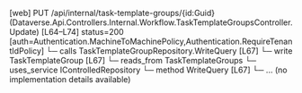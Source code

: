 [web] PUT /api/internal/task-template-groups/{id:Guid}  (Dataverse.Api.Controllers.Internal.Workflow.TaskTemplateGroupsController.Update)  [L64–L74] status=200 [auth=Authentication.MachineToMachinePolicy,Authentication.RequireTenantIdPolicy]
  └─ calls TaskTemplateGroupRepository.WriteQuery [L67]
  └─ write TaskTemplateGroup [L67]
    └─ reads_from TaskTemplateGroups
  └─ uses_service IControlledRepository<TaskTemplateGroup>
    └─ method WriteQuery [L67]
      └─ ... (no implementation details available)

